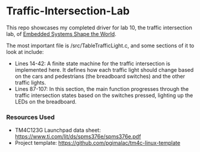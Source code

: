 # Traffic-Intersection-Lab
This repo showcases my completed driver for lab 10, the traffic intersection lab, of [Embedded Systems Shape the World](https://www.edx.org/learn/embedded-systems/the-university-of-texas-at-austin-embedded-systems-shape-the-world-microcontroller-input-output).

The most important file is /src/TableTrafficLight.c, and some sections of it to look at include:
- Lines 14-42: A finite state machine for the traffic intersection is implemented here. It defines how each traffic light should change based on the cars and pedestrians (the breadboard switches) and the other traffic lights.
- Lines 87-107: In this section, the main function progresses through the traffic intersection states based on the switches pressed, lighting up the LEDs on the breadboard.

### Resources Used
- TM4C123G Launchpad data sheet: https://www.ti.com/lit/ds/spms376e/spms376e.pdf
- Project template: https://github.com/pgimalac/tm4c-linux-template

